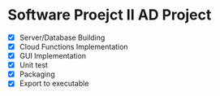 # Software Proejct II AD Project

- [x] Server/Database Building
- [x] Cloud Functions Implementation
- [x] GUI Implementation
- [x] Unit test
- [x] Packaging
- [x] Export to executable
